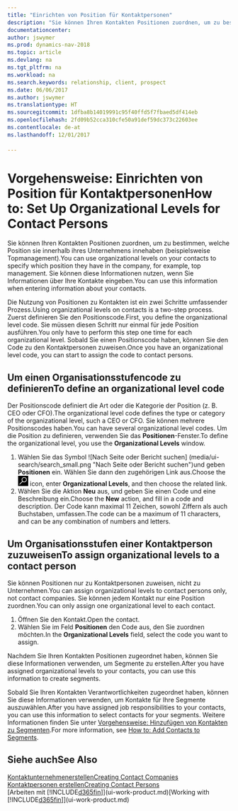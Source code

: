 ```yaml
---
title: "Einrichten von Position für Kontaktpersonen"
description: "Sie können Ihren Kontakten Positionen zuordnen, um zu bestimmen, welche Position sie innerhalb ihres Unternehmens innehaben (beispielsweise Topmanagement)."
documentationcenter: 
author: jswymer
ms.prod: dynamics-nav-2018
ms.topic: article
ms.devlang: na
ms.tgt_pltfrm: na
ms.workload: na
ms.search.keywords: relationship, client, prospect
ms.date: 06/06/2017
ms.author: jswymer
ms.translationtype: HT
ms.sourcegitcommit: 1dfba8b14019991c95f40ffd5f7fbaed5df414eb
ms.openlocfilehash: 2fd09b52cca310cfe50a91def59dc373c22603ee
ms.contentlocale: de-at
ms.lasthandoff: 12/01/2017

---
```

# <a name="how-to-set-up-organizational-levels-for-contact-persons"></a><span data-ttu-id="9daf3-103">Vorgehensweise: Einrichten von Position für Kontaktpersonen</span><span class="sxs-lookup"><span data-stu-id="9daf3-103">How to: Set Up Organizational Levels for Contact Persons</span></span>
<span data-ttu-id="9daf3-104">Sie können Ihren Kontakten Positionen zuordnen, um zu bestimmen, welche Position sie innerhalb ihres Unternehmens innehaben (beispielsweise Topmanagement).</span><span class="sxs-lookup"><span data-stu-id="9daf3-104">You can use organizational levels on your contacts to specify which position they have in the company, for example, top management.</span></span> <span data-ttu-id="9daf3-105">Sie können diese Informationen nutzen, wenn Sie Informationen über Ihre Kontakte eingeben.</span><span class="sxs-lookup"><span data-stu-id="9daf3-105">You can use this information when entering information about your contacts.</span></span>

<span data-ttu-id="9daf3-106">Die Nutzung von Positionen zu Kontakten ist ein zwei Schritte umfassender Prozess.</span><span class="sxs-lookup"><span data-stu-id="9daf3-106">Using organizational levels on contacts is a two-step process.</span></span> <span data-ttu-id="9daf3-107">Zuerst definieren Sie den Positionscode.</span><span class="sxs-lookup"><span data-stu-id="9daf3-107">First, you define the organizational level code.</span></span> <span data-ttu-id="9daf3-108">Sie müssen diesen Schritt nur einmal für jede Position ausführen.</span><span class="sxs-lookup"><span data-stu-id="9daf3-108">You only have to perform this step one time for each organizational level.</span></span> <span data-ttu-id="9daf3-109">Sobald Sie einen Positionscode haben, können Sie den Code zu den Kontaktpersonen zuweisen.</span><span class="sxs-lookup"><span data-stu-id="9daf3-109">Once you have an organizational level code, you can start to assign the code to contact persons.</span></span>

## <a name="to-define-an-organizational-level-code"></a><span data-ttu-id="9daf3-110">Um einen Organisationsstufencode zu definieren</span><span class="sxs-lookup"><span data-stu-id="9daf3-110">To define an organizational level code</span></span>
<span data-ttu-id="9daf3-111">Der Positionscode definiert die Art oder die Kategorie der Position (z. B. CEO oder CFO).</span><span class="sxs-lookup"><span data-stu-id="9daf3-111">The organizational level code defines the type or category of the organizational level, such a CEO  or CFO.</span></span> <span data-ttu-id="9daf3-112">Sie können mehrere Positionscodes haben.</span><span class="sxs-lookup"><span data-stu-id="9daf3-112">You can have several organizational level codes.</span></span> <span data-ttu-id="9daf3-113">Um die Position zu definieren, verwenden Sie das **Positionen**-Fenster.</span><span class="sxs-lookup"><span data-stu-id="9daf3-113">To define the organizational level, you use the **Organizational Levels** window.</span></span>

1. <span data-ttu-id="9daf3-114">Wählen Sie das Symbol ![Nach Seite oder Bericht suchen] (media/ui-search/search_small.png "Nach Seite oder Bericht suchen")und geben **Positionen** ein. Wählen Sie dann den zugehörigen Link aus.</span><span class="sxs-lookup"><span data-stu-id="9daf3-114">Choose the ![Search for Page or Report](media/ui-search/search_small.png "Search for Page or Report icon") icon, enter **Organizational Levels**, and then choose the related link.</span></span>
2. <span data-ttu-id="9daf3-115">Wählen Sie die Aktion **Neu** aus, und geben Sie einen Code und eine Beschreibung ein.</span><span class="sxs-lookup"><span data-stu-id="9daf3-115">Choose the **New** action, and fill in a code and description.</span></span> <span data-ttu-id="9daf3-116">Der Code kann maximal 11 Zeichen, sowohl Ziffern als auch Buchstaben, umfassen.</span><span class="sxs-lookup"><span data-stu-id="9daf3-116">The code can be a maximum of 11 characters, and can be any combination of numbers and letters.</span></span>

## <a name="to-assign-organizational-levels-to-a-contact-person"></a><span data-ttu-id="9daf3-117">Um Organisationsstufen einer Kontaktperson zuzuweisen</span><span class="sxs-lookup"><span data-stu-id="9daf3-117">To assign organizational levels to a contact person</span></span>
<span data-ttu-id="9daf3-118">Sie können Positionen nur zu Kontaktpersonen zuweisen, nicht zu Unternehmen.</span><span class="sxs-lookup"><span data-stu-id="9daf3-118">You can assign organizational levels to contact persons only, not contact companies.</span></span> <span data-ttu-id="9daf3-119">Sie können jedem Kontakt nur eine Position zuordnen.</span><span class="sxs-lookup"><span data-stu-id="9daf3-119">You can only assign one organizational level to each contact.</span></span>

1. <span data-ttu-id="9daf3-120">Öffnen Sie den Kontakt.</span><span class="sxs-lookup"><span data-stu-id="9daf3-120">Open the contact.</span></span>
2. <span data-ttu-id="9daf3-121">Wählen Sie im Feld **Positionen** den Code aus, den Sie zuordnen möchten.</span><span class="sxs-lookup"><span data-stu-id="9daf3-121">In the **Organizational Levels** field, select the code you want to assign.</span></span>

<span data-ttu-id="9daf3-122">Nachdem Sie Ihren Kontakten Positionen zugeordnet haben, können Sie diese Informationen verwenden, um Segmente zu erstellen.</span><span class="sxs-lookup"><span data-stu-id="9daf3-122">After you have assigned organizational levels to your contacts, you can use this information to create segments.</span></span>

<span data-ttu-id="9daf3-123">Sobald Sie Ihren Kontakten Verantwortlichkeiten zugeordnet haben, können Sie diese Informationen verwenden, um Kontakte für Ihre Segmente auszuwählen.</span><span class="sxs-lookup"><span data-stu-id="9daf3-123">After you have assigned job responsibilities to your contacts, you can use this information to select contacts for your segments.</span></span> <span data-ttu-id="9daf3-124">Weitere Informationen finden Sie unter [Vorgehensweise: Hinzufügen von Kontakten zu Segmenten](marketing-add-contact-segment.md).</span><span class="sxs-lookup"><span data-stu-id="9daf3-124">For more information, see [How to: Add Contacts to Segments](marketing-add-contact-segment.md).</span></span>

## <a name="see-also"></a><span data-ttu-id="9daf3-125">Siehe auch</span><span class="sxs-lookup"><span data-stu-id="9daf3-125">See Also</span></span>
[<span data-ttu-id="9daf3-126">Kontaktunternehmenerstellen</span><span class="sxs-lookup"><span data-stu-id="9daf3-126">Creating Contact Companies</span></span>](marketing-create-contact-companies.md)  
[<span data-ttu-id="9daf3-127">Kontaktpersonen erstellen</span><span class="sxs-lookup"><span data-stu-id="9daf3-127">Creating Contact Persons</span></span>](marketing-create-contact-persons.md)  
<span data-ttu-id="9daf3-128">[Arbeiten mit [!INCLUDE[d365fin](includes/d365fin_md.md)]](ui-work-product.md)</span><span class="sxs-lookup"><span data-stu-id="9daf3-128">[Working with [!INCLUDE[d365fin](includes/d365fin_md.md)]](ui-work-product.md)</span></span>  

